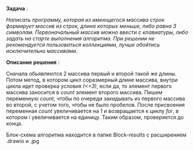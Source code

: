 **Задача** :

*Написать программу, которая из имеющегося массива строк формирует массив из строк, длина которых меньше, либо равна 3 символам. Первоначальный массив можно ввести с клавиатуры, либо задать на старте выполнения алгоритма. При решении не рекомендуется пользоваться коллекциями, лучше обойтись исключительно массивами.*

**Описание решения** :

Сначала обьявляются 2 массива первый и второй такой же длины. Потом метод, в котором цикл соразмерный длине массива, внутри цикла идет проверка условия *(<=3)*, если да, то элемент первого массива заносится в *count* элемент второго массива. Пишем переменную *count*, чтобы по очереди закидывать из первого массива во второй, с учетом того, чтобы не было пробелов. После присвоения переменная *count* увеличивается на 1 и возвращается к циклу *for*, в котором i увеличивается на единицу. Таким образом, проверяется до конца.

Блок-схема алгоритма находится в папке Block-results с расширением .drawio и .jpg

